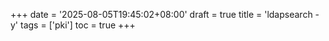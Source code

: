 +++
date = '2025-08-05T19:45:02+08:00'
draft = true
title = 'ldapsearch -y'
tags = ['pki']
toc = true
+++
